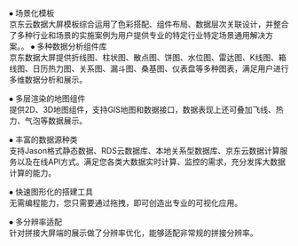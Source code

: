 ⦁	场景化模板<br>
京东云数据大屏模板综合运用了色彩搭配、组件布局、数据层次关联设计，并整合了多种行业和场景的实施案例为用户提供专业的特定行业特定场景通用解决方案。。
⦁	多种数据分析组件库<br>
京东数据大屏提供折线图、柱状图、散点图、饼图、水位图、雷达图、K线图、箱线图、日历热力图、关系图、漏斗图、桑基图、仪表盘等多种图表，满足用户进行多维数据分析和展示。
 
 

⦁	多层渲染的地图组件<br>
提供2D、3D地图组件，支持GIS地图和数据接口，数据表现上还可叠加飞线、热力、气泡等数据展示。
   

⦁	丰富的数据源种类<br>
支持Jason格式静态数据、RDS云数据库、本地关系型数据库、京东云数据计算服务以及在线API方式。满足您各类大数据实时计算、监控的需求，充分发挥大数据计算的能力。
 
⦁	快速图形化的搭建工具<br>
无需编程能力，您只需要通过拖拽，即可创造出专业的可视化应用。
 
⦁	多分辨率适配<br>
针对拼接大屏端的展示做了分辨率优化，能够适配非常规的拼接分辨率。
 
